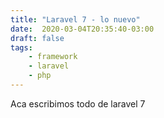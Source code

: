 ```yaml
---
title: "Laravel 7 - lo nuevo"
date:  2020-03-04T20:35:40-03:00
draft: false
tags:
    - framework
    - laravel
    - php
---
```

Aca escribimos todo de laravel 7
